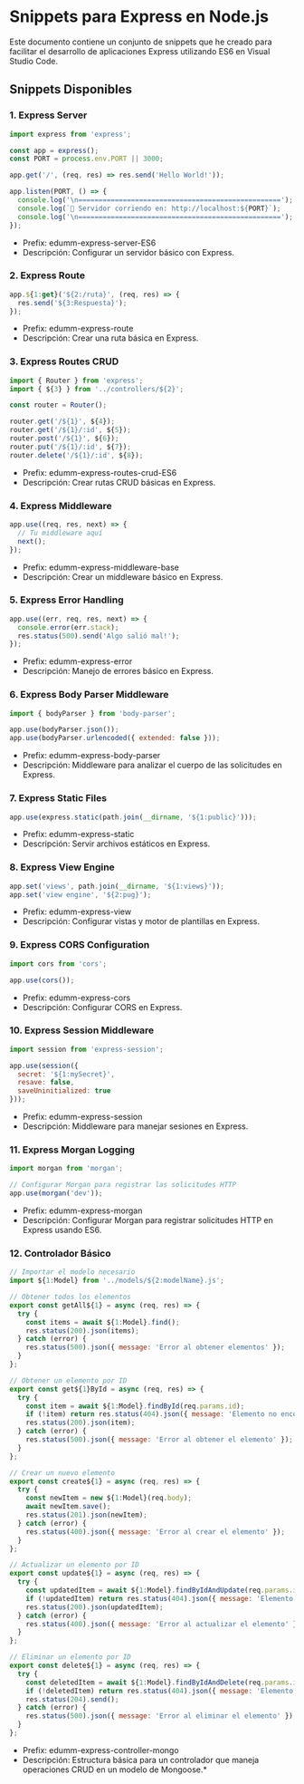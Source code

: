 # Snippets para Express en Node.js

Este documento contiene un conjunto de snippets que he creado para facilitar el desarrollo de aplicaciones Express utilizando ES6 en Visual Studio Code.

## Snippets Disponibles

### 1. Express Server

```javascript
import express from 'express';

const app = express();
const PORT = process.env.PORT || 3000;

app.get('/', (req, res) => res.send('Hello World!'));

app.listen(PORT, () => {
  console.log('\n==================================================');
  console.log(`🚀 Servidor corriendo en: http://localhost:${PORT}`);
  console.log('\n==================================================');
});
```
* Prefix: edumm-express-server-ES6
* Descripción: Configurar un servidor básico con Express.

### 2. Express Route

```javascript
app.${1:get}('${2:/ruta}', (req, res) => {
  res.send('${3:Respuesta}');
});
```

* Prefix: edumm-express-route
* Descripción: Crear una ruta básica en Express.

### 3. Express Routes CRUD
```javascript
import { Router } from 'express';
import { ${3} } from '../controllers/${2}';

const router = Router();

router.get('/${1}', ${4});
router.get('/${1}/:id', ${5});
router.post('/${1}', ${6});
router.put('/${1}/:id', ${7});
router.delete('/${1}/:id', ${8});
```
* Prefix: edumm-express-routes-crud-ES6
* Descripción: Crear rutas CRUD básicas en Express.

### 4. Express Middleware
```javascript
app.use((req, res, next) => {
  // Tu middleware aquí
  next();
});
```
* Prefix: edumm-express-middleware-base
* Descripción: Crear un middleware básico en Express.

### 5. Express Error Handling
```javascript
app.use((err, req, res, next) => {
  console.error(err.stack);
  res.status(500).send('Algo salió mal!');
});
```
* Prefix: edumm-express-error
* Descripción: Manejo de errores básico en Express.

### 6. Express Body Parser Middleware
```javascript
import { bodyParser } from 'body-parser';

app.use(bodyParser.json());
app.use(bodyParser.urlencoded({ extended: false }));
```
* Prefix: edumm-express-body-parser
* Descripción: Middleware para analizar el cuerpo de las solicitudes en Express.

### 7. Express Static Files
```javascript
app.use(express.static(path.join(__dirname, '${1:public}')));
```
* Prefix: edumm-express-static
* Descripción: Servir archivos estáticos en Express.

### 8. Express View Engine
```javascript
app.set('views', path.join(__dirname, '${1:views}'));
app.set('view engine', '${2:pug}');
```
* Prefix: edumm-express-view
* Descripción: Configurar vistas y motor de plantillas en Express.

### 9. Express CORS Configuration
```javascript
import cors from 'cors';

app.use(cors());
```
* Prefix: edumm-express-cors
* Descripción: Configurar CORS en Express.

### 10. Express Session Middleware
```javascript
import session from 'express-session';

app.use(session({
  secret: '${1:mySecret}',
  resave: false,
  saveUninitialized: true
}));
```
* Prefix: edumm-express-session
* Descripción: Middleware para manejar sesiones en Express.

### 11. Express Morgan Logging
```javascript
import morgan from 'morgan';

// Configurar Morgan para registrar las solicitudes HTTP
app.use(morgan('dev'));
```
* Prefix: edumm-express-morgan
* Descripción: Configurar Morgan para registrar solicitudes HTTP en Express usando ES6.

### 12. Controlador Básico

```javascript
// Importar el modelo necesario
import ${1:Model} from '../models/${2:modelName}.js';

// Obtener todos los elementos
export const getAll${1} = async (req, res) => {
  try {
    const items = await ${1:Model}.find();
    res.status(200).json(items);
  } catch (error) {
    res.status(500).json({ message: 'Error al obtener elementos' });
  }
};

// Obtener un elemento por ID
export const get${1}ById = async (req, res) => {
  try {
    const item = await ${1:Model}.findById(req.params.id);
    if (!item) return res.status(404).json({ message: 'Elemento no encontrado' });
    res.status(200).json(item);
  } catch (error) {
    res.status(500).json({ message: 'Error al obtener el elemento' });
  }
};

// Crear un nuevo elemento
export const create${1} = async (req, res) => {
  try {
    const newItem = new ${1:Model}(req.body);
    await newItem.save();
    res.status(201).json(newItem);
  } catch (error) {
    res.status(400).json({ message: 'Error al crear el elemento' });
  }
};

// Actualizar un elemento por ID
export const update${1} = async (req, res) => {
  try {
    const updatedItem = await ${1:Model}.findByIdAndUpdate(req.params.id, req.body, { new: true });
    if (!updatedItem) return res.status(404).json({ message: 'Elemento no encontrado' });
    res.status(200).json(updatedItem);
  } catch (error) {
    res.status(400).json({ message: 'Error al actualizar el elemento' });
  }
};

// Eliminar un elemento por ID
export const delete${1} = async (req, res) => {
  try {
    const deletedItem = await ${1:Model}.findByIdAndDelete(req.params.id);
    if (!deletedItem) return res.status(404).json({ message: 'Elemento no encontrado' });
    res.status(204).send();
  } catch (error) {
    res.status(500).json({ message: 'Error al eliminar el elemento' });
  }
};
```
* Prefix: edumm-express-controller-mongo
* Descripción: Estructura básica para un controlador que maneja operaciones CRUD en un modelo de Mongoose.* 